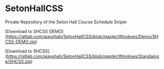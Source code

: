 # SetonHallCSS

Private Repository of the Seton Hall Course Schedule Sniper

[Download to SHCSS DEMO] (https://gitlab.com/ajayshah/SetonHallCSS/blob/master/Windows/Demo/SHCSS-DEMO.zip)



[Download to SHCSS] (https://gitlab.com/ajayshah/SetonHallCSS/blob/master/Windows/Standalone/SHCSS.zip)